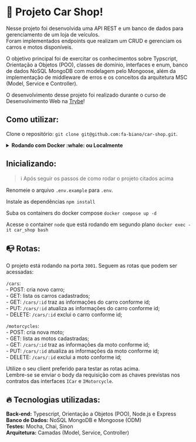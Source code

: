 # 🚗 Projeto Car Shop!

Nesse projeto foi desenvolvida uma API REST e um banco de dados para gerenciamento de um loja de veículos. </br>
Foram implementados endpoints que realizam um CRUD e gerenciam os carros e motos disponíveis.

O objetivo principal foi de exercitar os conhecimentos sobre Typscript, Orientação a Objetos (POO), classes de domínio, interfaces e enum, banco de dados NoSQL MongoDB com modelagem pelo Mongoose, além da implementação de middleware de erros e os conceitos da arquitetura MSC (Model, Service e Controller).

O desenvolvimento desse projeto foi realizado durante o curso de Desenvolvimento Web na [Trybe](https://www.betrybe.com/)!

## Como utilizar:

Clone o repositório: `git clone git@github.com:fa-biano/car-shop.git`.

<details>
  <summary><strong>Rodando com Docker :whale: ou Localmente</strong></summary>
  
  ## 👉 Com Docker
   **⚠ Antes de começar, seu docker-compose precisa estar na versão 1.29 ou superior. [Veja aqui](https://www.digitalocean.com/community/tutorials/how-to-install-and-use-docker-compose-on-ubuntu-20-04-pt) ou [na documentação](https://docs.docker.com/compose/install/) como instalá-lo. No primeiro artigo, você pode substituir onde está com `1.26.0` por `1.29.2`.**
   
   > Rode os serviços `node` e `mongoDB` com o comando `docker-compose up -d`.
  - Esses serviços irão inicializar um container chamado `car_shop` e outro chamado `car_shop_db`.
  - A partir daqui você pode rodar o container via CLI ou abri-lo no VS Code.
  
   > :information_source: Use o comando `docker exec -it car_shop bash`.
   
  - Ele te dará acesso ao terminal interativo do container criado pelo compose, que está rodando em segundo plano.

  > :information_source: Instale as dependências [**Caso existam**] com `npm install`
  
  - **⚠ Atenção:** Caso opte por utilizar o Docker, **TODOS** os comandos disponíveis no `package.json` (npm start, npm test, npm run dev, ...) devem ser executados **DENTRO** do container, ou seja, no terminal que aparece após a execução do comando `docker exec` citado acima. 
  
  ## 👉 Sem Docker

  > :information_source: Instale as dependências [**Caso existam**] com `npm install`
  
  - ✨ **Dica:** Para rodar o projeto desta forma, obrigatoriamente você deve ter o `node` instalado em seu computador.
  - ✨ **Dica:** O projeto espera que a versão do `node` utilizada seja a 16.

  <br>  
</details>

## Inicializando:
  > :information_source: Após seguir os passos de como rodar o projeto citados acima

  Renomeie o arquivo `.env.example` para `.env`.
  
  Instale as dependências `npm install`

  Suba os containers do docker compose `docker compose up -d`

  Acesse o container `node` que está rodando em segundo plano `docker exec -it car_shop bash`

  <!-- Dentro do container: 
  - Instale as dependências `npm install`

  - Crie o banco de dados e suas tabelas: `npm run prestart`

  - Insira os dados iniciais nas tabelas: `npm run seed`

  - Inicie o servidor: `npm start` -->

## :mailbox_with_no_mail: Rotas:

O projeto está rodando na porta `3001`. Seguem as rotas que podem ser acessadas:

  `/cars`: </br>
    - POST: cria novo carro; </br>
    - GET: lista os carros cadastrados; </br>
    - GET: `/cars/:id` traz as informações do carro conforme id; </br>
    - PUT: `/cars/:id` atualiza as informações do carro conforme id; </br>
    - DELETE: `/cars/:id` exclui o carro conforme id; </br>

  `/motorcycles`: </br>
    - POST: cria nova moto; </br>
    - GET: lista as motos cadastradas; </br>
    - GET: `/cars/:id` traz as informações da moto conforme id; </br>
    - PUT: `/cars/:id` atualiza as informações da moto conforme id; </br>
    - DELETE: `/cars/:id` exclui a moto conforme id; </br>

Utilize o seu client preferido para testar as rotas acima. <br>
Lembre-se se enviar o body da requisição com as chaves previstas nos contratos das interfaces `ICar` e `IMotorcycle`.

## :fire: Tecnologias utilizadas:

  **Back-end:** Typescript, Orientação a Objetos (POO), Node.js e Express</br>
  **Banco de Dados:** NoSQL MongoDB e Mongoose (ODM) </br>
  **Testes:** Mocha, Chai, Sinon </br>
  **Arquitetura:** Camadas (Model, Service, Controller)